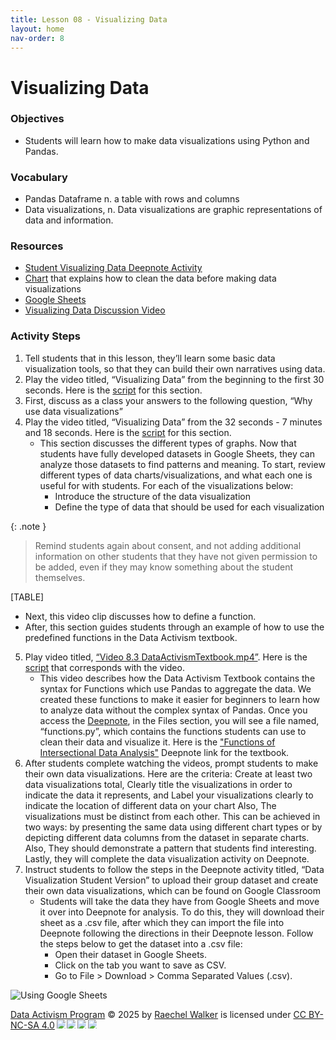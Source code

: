 ```yaml
---
title: Lesson 08 - Visualizing Data
layout: home
nav-order: 8
---
```





# Visualizing Data

### Objectives
- Students will learn how to make data visualizations using Python and Pandas.

### Vocabulary
- Pandas Dataframe n. a  table with rows and columns
- Data visualizations, n. Data visualizations are graphic representations of data and information.

### Resources
- <a href = "https://deepnote.com/workspace/random_name-3467efb7-1083-4442-ae55-95ed4d24ef8e/project/Data-Visualization-Student-Version-a08be8ca-e7e6-49d9-bb04-7d0f819274e8/notebook/notebook-50382d3e33c246759cde11da8c38934d">Student Visualizing Data Deepnote Activity</a>  
- <a href = "https://drive.google.com/file/d/1-AFXcwR67ChVOtxl8-KyHJJwegzE5gCq/view?usp=drive_link">Chart</a> that explains how to clean the data before making data visualizations
- <a href = "https://docs.google.com/spreadsheets/">Google Sheets</a>
- <a href = "https://drive.google.com/file/d/17jSwJD6YFWEigOJ9xarEwyjRQ4glbgtr/view?usp=drive_link">Visualizing Data Discussion Video</a> 

### Activity Steps

1. Tell students that in this lesson, they’ll learn some basic data visualization tools, so that they can build their own narratives using data.
2. Play the video titled, “Visualizing Data” from the beginning to the first 30 seconds. Here is the <a href = "https://docs.google.com/document/d/1aoWdCsCyD6GL8s9sjWlMCkKy1YMqSDdiCPdX0PEid-w/edit?tab=t.0">script</a> for this section. 
3. First, discuss as a class your answers to the following question, “Why use data visualizations”
4. Play the video titled, “Visualizing Data” from the 32 seconds - 7 minutes and 18 seconds. Here is the <a href = "https://docs.google.com/document/d/1HdQ_vW7FYJ-SiV6-EtGWFLIzjTZlbsj6JY-yLZL0vo8/edit?tab=t.0">script</a> for this section. 
    - This section discusses the different types of graphs. Now that students have fully developed datasets in Google Sheets, they can analyze those datasets to find patterns and meaning. To start, review different types of data charts/visualizations, and what each one is useful for with students. For each of the visualizations below:
        - Introduce the structure of the data visualization
        - Define the type of data  that should be used for each visualization

{: .note }
>Remind students again about consent, and not adding additional information on other students that they have not given permission to be added, even if they may know something about the student themselves.

[TABLE]

- Next, this video clip discusses how to define a function.
- After, this section guides students through an example of how to use the predefined functions in the Data Activism textbook. 

5. Play video titled, <a href = "https://drive.google.com/file/d/1jtVx2xnTKZ_tD1F3sWVDPqF1an39P2dn/view?usp=drive_link">“Video 8.3 DataActivismTextbook.mp4”</a>. Here is the <a href = "https://docs.google.com/document/d/1kAmWKDKNB5UGuI8t8bSSD4L2MLE-gFDqGXPwOHm-Kzg/edit?tab=t.0">script</a> that corresponds with the video. 
    - This video describes how the Data Activism Textbook contains the syntax for Functions which use Pandas to aggregate the data. We created these functions to make it easier for beginners to learn how to analyze data without the complex syntax of Pandas. Once you access the <a href = "https://deepnote.com/workspace/data-activism-2024-72fc3bef-ee31-4913-b181-743e47f73b00/project/Functions-for-Intersectional-Data-Analysis-Duplicate-dbc194fd-e4f6-428b-95fd-5591936b097f/functions.py">Deepnote</a>, in the Files section, you will see a file named, “functions.py”, which contains the functions students can use to clean their data and visualize it.  Here is the <a href = "https://deepnote.com/workspace/data-activism-2024-72fc3bef-ee31-4913-b181-743e47f73b00/project/Functions-for-Intersectional-Data-Analysis-Duplicate-dbc194fd-e4f6-428b-95fd-5591936b097f/notebook/Data%20Activism%20Textbook-69d2c6b5d92a42829091a870c2ac88ef">"Functions of Intersectional Data Analysis"</a> Deepnote link for the textbook. 
6. After students complete watching the videos, prompt students to make their own data visualizations. Here are the criteria: Create at least two data visualizations total, Clearly title the visualizations in order to indicate the data it represents, and Label your visualizations clearly to indicate the location of different data on your chart  Also, The visualizations must be distinct from each other. This can be achieved in two ways: by presenting the same data using different chart types or by depicting different data columns from the dataset in separate charts. Also, They should demonstrate a pattern that students find interesting. Lastly, they will complete the data visualization activity on Deepnote.
7. Instruct students to follow the steps in the Deepnote activity titled, “Data Visualization Student Version” to upload their group dataset and create their  own data visualizations, which can be found on Google Classroom 
    - Students will take the data they have from Google Sheets and move it over into Deepnote for analysis. To do this, they will download their sheet as a .csv file, after which they can import the file into Deepnote following the directions in their Deepnote lesson. Follow the steps below to get the dataset into a .csv file:
        - Open their dataset in Google Sheets.
        - Click on the tab you want to save as CSV.
        - Go to File > Download > Comma Separated Values (.csv).
<img src = "images/viz-data" alt = "Using Google Sheets">







<a href="https://creativecommons.org">Data Activism Program</a> © 2025 by <a href="https://creativecommons.org">Raechel Walker</a> is licensed under <a href="https://creativecommons.org/licenses/by-nc-sa/4.0/">CC BY-NC-SA 4.0</a><img src="https://mirrors.creativecommons.org/presskit/icons/cc.svg" style="max-width: 1em;max-height:1em;margin-left: .2em;"><img src="https://mirrors.creativecommons.org/presskit/icons/by.svg" style="max-width: 1em;max-height:1em;margin-left: .2em;"><img src="https://mirrors.creativecommons.org/presskit/icons/nc.svg" style="max-width: 1em;max-height:1em;margin-left: .2em;"><img src="https://mirrors.creativecommons.org/presskit/icons/sa.svg" style="max-width: 1em;max-height:1em;margin-left: .2em;">